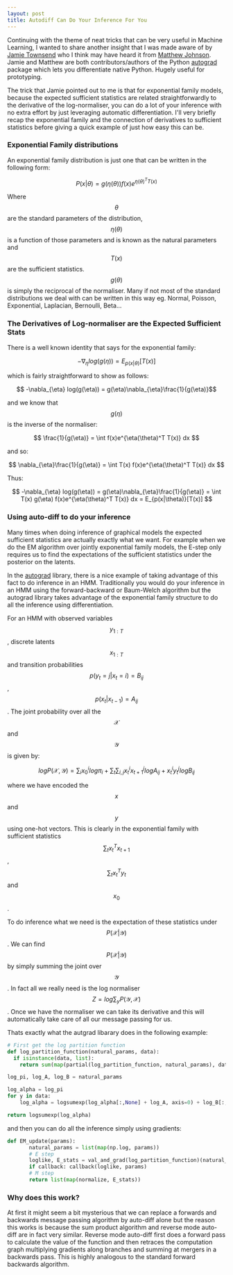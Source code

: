 ```yaml
---
layout: post
title: Autodiff Can Do Your Inference For You
---
```


Continuing with the theme of neat tricks that can be very useful in Machine Learning,
I wanted to share another insight that I was made aware of by [Jamie Townsend](https://github.com/j-towns)
who I think may have heard it from [Matthew Johnson](http://people.csail.mit.edu/mattjj/). Jamie and Matthew are both contributors/authors of the Python [autograd](https://github.com/HIPS/autograd) package
which lets you differentiate native Python. Hugely useful for prototyping.

The trick that Jamie pointed out to me is that for exponential family models, because the expected sufficient statistics
are related straightforwardly to the derivative of the log-normaliser, you can do a lot of your inference with no extra
effort by just leveraging automatic differentiation. I'll very briefly recap the exponential family and the connection of derivatives to sufficient statistics before giving a quick example of just how easy this can be.

### Exponential Family distributions
An exponential family distribution is just one that can be written in the following form:

$$ P(x|\theta) = g(\eta(\theta))f(x)e^{\eta(\theta)^T T(x)}$$

Where $$\theta$$ are the standard parameters of the distribution, $$\eta(\theta)$$ is a function of those parameters and is known as
the natural parameters and $$T(x)$$ are the sufficient statistics. $$g(\theta)$$ is simply the reciprocal of the normaliser.  Many if not most of the standard distributions we deal with can be written in this way eg. Normal, Poisson, Exponential, Laplacian, Bernoulli, Beta...

### The Derivatives of Log-normaliser are the Expected Sufficient Stats

There is a well known identity that says for the exponential family:

$$ -\nabla_{\eta} log(g(\eta)) = E_{p(x|\theta)}[T(x)]$$

which is fairly straightforward to show as follows:

$$ -\nabla_{\eta} log(g(\eta)) = g(\eta)\nabla_{\eta}\frac{1}{g(\eta)}$$

and we know that $$g(\eta)$$ is the inverse of the normaliser:

$$ \frac{1}{g(\eta)} = \int f(x)e^{\eta(\theta)^T T(x)} dx $$

and so:

$$ \nabla_{\eta}\frac{1}{g(\eta)} = \int T(x) f(x)e^{\eta(\theta)^T T(x)} dx $$

Thus:

$$ -\nabla_{\eta} log(g(\eta)) = g(\eta)\nabla_{\eta}\frac{1}{g(\eta)} =
\int T(x) g(\eta) f(x)e^{\eta(\theta)^T T(x)} dx = E_{p(x|\theta)}[T(x)] $$

### Using auto-diff to do your inference

Many times when doing inference of graphical models the expected sufficient statistics
are actually exactly what we want. For example when we do the EM algorithm over jointly exponential family
models, the E-step only requires us to find the expectations of the sufficient statistics under the posterior on the latents.

In the [autograd](https://github.com/HIPS/autograd/blob/master/examples/hmm_em.py) library, there is a nice example of taking advantage of this fact to do inference in an HMM.
Traditionally you would do your inference in an HMM using the forward-backward or Baum-Welch algorithm but the autograd library takes
advantage of the exponential family structure to do all the inference using differentiation.

For an HMM with observed variables $$y_{1:T}$$, discrete latents $$x_{1:T}$$ and
transition probabilities $$p(y_t=j|x_t=i)=B_{ij}$$,
 $$p(x_t|x_{t-1})=A_{ij}$$. The joint probability over all the $$\mathcal{X}$$ and $$\mathcal{Y}$$ is given by:

$$ logP(\mathcal{X},\mathcal{Y}) = \sum_i x_0^i log \pi_i + \sum_t \sum_{i,j}
x_t^i x_{t+1}^j log A_{ij} + x_t^i y_t^j log B_{ij} $$

where we have encoded the $$x$$ and $$y$$ using one-hot vectors. This is clearly in the exponential family with sufficient statistics $$\sum_t x_t^T x_{t+1}$$, $$\sum_t x_t^T y_{t}$$ and $$x_0$$.

To do inference what we need is the expectation of these statistics under
$$P(\mathcal{X}|\mathcal{Y})$$. We can find $$P(\mathcal{X}|\mathcal{Y})$$ by simply summing the joint over
$$\mathcal{Y}$$. In fact all we really need is the log normaliser $$Z = log \sum_y P(\mathcal{Y},\mathcal{X})$$.
Once we have the normaliser we can take its derivative and this will automatically take care of all our message passing for us.

Thats exactly what the autgrad libarary does in the following example:

```python
# First get the log partition function
def log_partition_function(natural_params, data):
  if isinstance(data, list):
    return sum(map(partial(log_partition_function, natural_params), data))

log_pi, log_A, log_B = natural_params

log_alpha = log_pi
for y in data:
    log_alpha = logsumexp(log_alpha[:,None] + log_A, axis=0) + log_B[:,y]

return logsumexp(log_alpha)
```
and then you can do all the inference simply using gradients:

```python
def EM_update(params):
       natural_params = list(map(np.log, params))
       # E step
       loglike, E_stats = val_and_grad(log_partition_function)(natural_params, data)
       if callback: callback(loglike, params)
       # M step
       return list(map(normalize, E_stats))
```

### Why does this work?

At first it might seem a bit mysterious that we can replace a forwards and backwards
message passing algorithm by auto-diff alone but the reason this works is because
the sum product algorithm and reverse mode auto-diff are in fact very similar. Reverse mode
auto-diff first does a forward pass to calculate the value of the function and then retraces the computation graph
multiplying gradients along branches and summing at mergers in a backwards pass. This is highly analogous to the standard
forward backwards algorithm.
